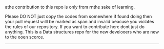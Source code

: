 athe contribution to this repo is only from rnthe sake of learning. 

Please DO NOT just copy the codes from somewhere if found doing then your pull request willl be marked as span and invalid beacuse you violates the rules of our repository.
If you want to contribute here dont just do anything. This is a Data structures repo for the new develooers who are new to the ooen scorce.
_________________________________________________________________________________________________________________________________
